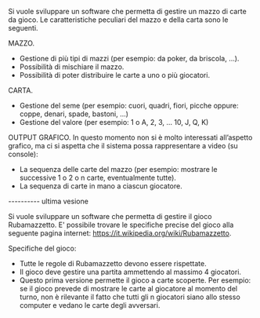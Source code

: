 Si vuole sviluppare un software che permetta di gestire un mazzo di carte da gioco. Le caratteristiche peculiari del mazzo e della carta sono le seguenti.

MAZZO.
-	Gestione di più tipi di mazzi (per esempio: da poker, da briscola, …).
-	Possibilità di mischiare il mazzo.
-	Possibilità di poter distribuire le carte a uno o più giocatori.

CARTA.
-	Gestione del seme (per esempio: cuori, quadri, fiori, picche oppure: coppe, denari, spade, bastoni, …)
-	Gestione del valore (per esempio: 1 o A, 2, 3, … 10, J, Q, K)

OUTPUT GRAFICO.
In questo momento non si è molto interessati all’aspetto grafico, ma ci si aspetta che il sistema possa rappresentare a video (su console):
-	La sequenza delle carte del mazzo (per esempio: mostrare le successive 1 o 2 o n carte, eventualmente tutte).
-	La sequenza di carte in mano a ciascun giocatore.

---------- ultima vesione

Si vuole sviluppare un software che permetta di gestire il gioco Rubamazzetto. E' possibile trovare le specifiche precise del gioco alla seguente pagina internet: https://it.wikipedia.org/wiki/Rubamazzetto.

Specifiche del gioco:
-	Tutte le regole di Rubamazzetto devono essere rispettate.
-	Il gioco deve gestire una partita ammettendo al massimo 4 giocatori.
- 	Questo prima versione permette il gioco a carte scoperte. Per esempio: se il gioco prevede di mostrare le carte al giocatore al momento del turno, non è rilevante il fatto che tutti gli n giocatori siano allo stesso computer e vedano le carte degli avversari.


